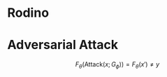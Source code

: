# Rodino

# Adversarial Attack
```math
F_\theta(\text{Attack}(x ; G_\phi)) = F_\theta(x') \neq y
```
